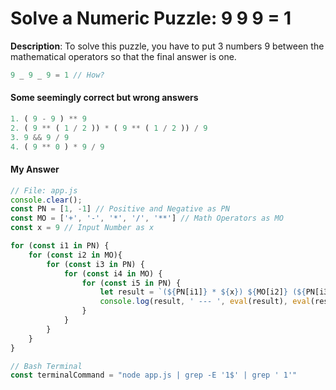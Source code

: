 # Solve a Numeric Puzzle: 9 9 9 = 1
**Description**: To solve this puzzle, you have to put 3 numbers 9 between the mathematical operators so that the final answer is one.
```js
9 _ 9 _ 9 = 1 // How?
```

#### Some seemingly correct but wrong answers
```js
1. ( 9 - 9 ) ** 9
2. ( 9 ** ( 1 / 2 )) * ( 9 ** ( 1 / 2 )) / 9
3. 9 && 9 / 9
4. ( 9 ** 0 ) * 9 / 9
```

#### My Answer
```js
// File: app.js
console.clear();
const PN = [1, -1] // Positive and Negative as PN
const MO = ['+', '-', '*', '/', '**'] // Math Operators as MO
const x = 9 // Input Number as x

for (const i1 in PN) {
    for (const i2 in MO){
        for (const i3 in PN) {
            for (const i4 in MO) {
                for (const i5 in PN) {   
                    let result = `(${PN[i1]} * ${x}) ${MO[i2]} (${PN[i3]} * ${x}) ${MO[i4]} (${PN[i5]} * ${x})`
                    console.log(result, ' --- ', eval(result), eval(result).toFixed())
                }
            }
        }
    }
}

// Bash Terminal
const terminalCommand = "node app.js | grep -E '1$' | grep ' 1'"
```
